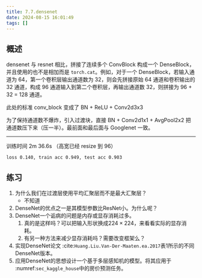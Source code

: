 ```yaml
---
title: 7.7.densenet
date: 2024-08-15 16:01:49
tags: []
---
```

## 概述

densenet 与 resnet 相比，拼接了连续多个 ConvBlock 构成一个 DenseBlock，并且使用的也不是相加而是 `torch.cat`。例如，对于一个 DenseBlock，若输入通道为 64，第一个卷积层输出通道数为 32，则会先拼接原始 64 通道和卷积输出的 32 通道，构成 96 通道输入到第二个卷积层，再输出通道数 32，则拼接为 96 + 32 = 128 通道。

此处的标准 conv_block 变成了 BN + ReLU + Conv2d3x3

为了保持通道数不爆炸，引入过渡块，直接 BN + Conv2d1x1 + AvgPool2x2 把通道数压下来（压一半）。最前面和最后面与 Googlenet 一致。

---

训练时间 2m 36.6s （高宽已经 resize 到 96）

```
loss 0.140, train acc 0.949, test acc 0.903
```

## 练习

1. 为什么我们在过渡层使用平均汇聚层而不是最大汇聚层？
    - 不知道
1. DenseNet的优点之一是其模型参数比ResNet小。为什么呢？
1. DenseNet一个诟病的问题是内存或显存消耗过多。
    1. 真的是这样吗？可以把输入形状换成$224 \times 224$，来看看实际的显存消耗。
    1. 有另一种方法来减少显存消耗吗？需要改变框架么？
1. 实现DenseNet论文 :cite:`Huang.Liu.Van-Der-Maaten.ea.2017`表1所示的不同DenseNet版本。
1. 应用DenseNet的思想设计一个基于多层感知机的模型。将其应用于 :numref:`sec_kaggle_house`中的房价预测任务。

